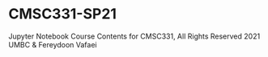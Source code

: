 # CMSC331-SP21
Jupyter Notebook Course Contents for CMSC331, All Rights Reserved 2021 UMBC &amp; Fereydoon Vafaei
